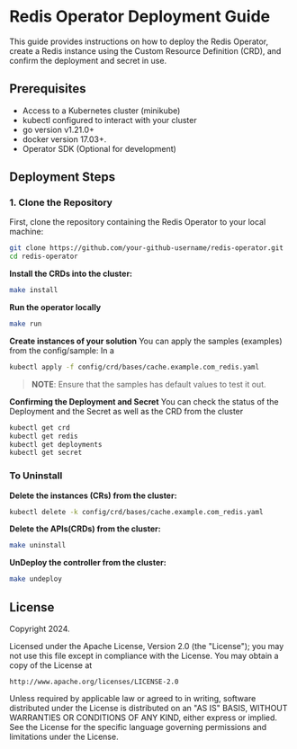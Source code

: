 # Redis Operator Deployment Guide

This guide provides instructions on how to deploy the Redis Operator, create a Redis instance using the Custom Resource Definition (CRD), and confirm the deployment and secret in use.

## Prerequisites

- Access to a Kubernetes cluster (minikube)
- kubectl configured to interact with your cluster
- go version v1.21.0+
- docker version 17.03+.
- Operator SDK (Optional for development)

## Deployment Steps

### 1. Clone the Repository

First, clone the repository containing the Redis Operator to your local machine:

```sh
git clone https://github.com/your-github-username/redis-operator.git
cd redis-operator
```


**Install the CRDs into the cluster:**

```sh
make install
```

**Run the operator locally**

```sh
make run
```

**Create instances of your solution**
You can apply the samples (examples) from the config/sample:
In a
```sh
kubectl apply -f config/crd/bases/cache.example.com_redis.yaml
```

>**NOTE**: Ensure that the samples has default values to test it out.


**Confirming the Deployment and Secret**
You can check the status of the Deployment and the Secret as well as the CRD from the cluster

```sh
kubectl get crd
kubectl get redis
kubectl get deployments
kubectl get secret
```

### To Uninstall
**Delete the instances (CRs) from the cluster:**

```sh
kubectl delete -k config/crd/bases/cache.example.com_redis.yaml
```

**Delete the APIs(CRDs) from the cluster:**

```sh
make uninstall
```

**UnDeploy the controller from the cluster:**

```sh
make undeploy
```


## License

Copyright 2024.

Licensed under the Apache License, Version 2.0 (the "License");
you may not use this file except in compliance with the License.
You may obtain a copy of the License at

    http://www.apache.org/licenses/LICENSE-2.0

Unless required by applicable law or agreed to in writing, software
distributed under the License is distributed on an "AS IS" BASIS,
WITHOUT WARRANTIES OR CONDITIONS OF ANY KIND, either express or implied.
See the License for the specific language governing permissions and
limitations under the License.

